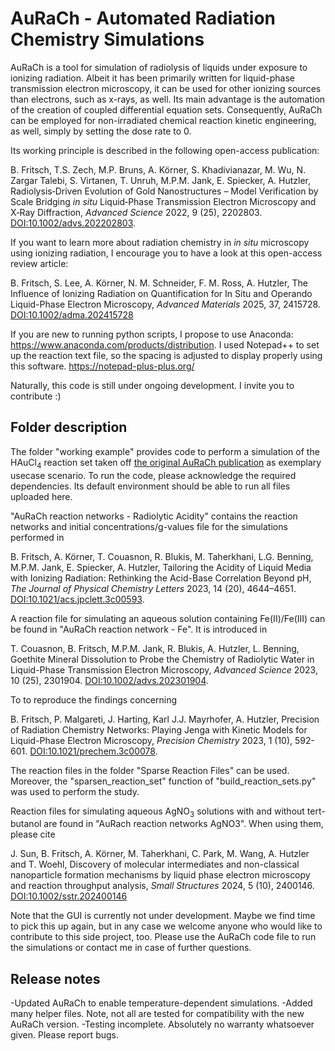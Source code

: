 # AuRaCh - Automated Radiation Chemistry Simulations

AuRaCh is a tool for simulation of radiolysis of liquids under exposure to ionizing radiation.
Albeit it has been primarily written for liquid-phase transmission electron microscopy, it can be used for other ionizing sources than electrons, such as x-rays, as well.
Its main advantage is the automation of the creation of coupled differential equation sets.
Consequently, AuRaCh can be employed for non-irradiated  chemical reaction kinetic engineering, as well, simply by setting the dose rate to 0. 

Its working principle is described in the following open-access publication:

B. Fritsch, T.S. Zech, M.P. Bruns, A. Körner, S. Khadivianazar, M. Wu, N. Zargar Talebi, S. Virtanen, T. Unruh, M.P.M. Jank, E. Spiecker, A. Hutzler, Radiolysis‐Driven Evolution of Gold Nanostructures –
Model Verification by Scale Bridging _in situ_ Liquid‐Phase Transmission Electron
Microscopy and X‐Ray Diffraction, _Advanced Science_ 2022, 9 (25), 2202803. [DOI:10.1002/advs.202202803](https://doi.org/10.1002/advs.202202803).

If you want to learn more about radiation chemistry in _in situ_ microscopy using ionizing radiation, I encourage you to have a look at this open-access review article:

B. Fritsch, S. Lee, A. Körner, N. M. Schneider, F. M. Ross, A. Hutzler, The Influence of Ionizing Radiation on Quantification for In Situ and Operando Liquid-Phase Electron Microscopy, _Advanced Materials_ 2025, 37, 2415728. [DOI:10.1002/adma.202415728](https://doi.org/10.1002/adma.202415728)

If you are new to running python scripts, I propose to use Anaconda: https://www.anaconda.com/products/distribution.
I used Notepad++ to set up the reaction text file, so the spacing is adjusted to display properly using this software. https://notepad-plus-plus.org/ 

Naturally, this code is still under ongoing development. I invite you to contribute :)


## Folder description

The folder "working example" provides code to perform a simulation of the HAuCl<sub>4</sub> reaction set taken off [the original AuRaCh publication](https://doi.org/10.1002/advs.202202803) as exemplary usecase scenario.
To run the code, please acknowledge the required dependencies.
Its default environment should be able to run all files uploaded here.


"AuRaCh reaction networks - Radiolytic Acidity" contains the reaction networks and initial concentrations/g-values file for the simulations performed in 

B. Fritsch, A. Körner, T. Couasnon, R. Blukis, M. Taherkhani, L.G. Benning, M.P.M. Jank, E. Spiecker, A. Hutzler, Tailoring the Acidity of Liquid Media with Ionizing Radiation: Rethinking the Acid-Base Correlation Beyond pH, _The Journal of Physical Chemistry Letters_ 2023, 14 (20), 4644–4651. [DOI:10.1021/acs.jpclett.3c00593](https://doi.org/10.1021/acs.jpclett.3c00593).

A reaction file for simulating an aqueous solution containing Fe(II)/Fe(III) can be found in "AuRaCh reaction network - Fe". It is introduced in

T. Couasnon, B. Fritsch, M.P.M. Jank, R. Blukis, A. Hutzler, L. Benning, Goethite Mineral Dissolution to Probe the Chemistry of Radiolytic Water in Liquid-Phase Transmission Electron Microscopy, _Advanced Science_ 2023, 10 (25), 2301904. [DOI:10.1002/advs.202301904](https://doi.org/10.1002/advs.202301904).

To to reproduce the findings concerning

B. Fritsch, P. Malgareti, J. Harting, Karl J.J. Mayrhofer, A. Hutzler, Precision of Radiation Chemistry Networks: Playing Jenga with Kinetic Models for Liquid-Phase Electron Microscopy,
_Precision Chemistry_ 2023, 1 (10), 592-601. [DOI:10.1021/prechem.3c00078](https://doi.org/10.1021/prechem.3c00078).

The reaction files in the folder "Sparse Reaction Files" can be used. Moreover, the "sparsen_reaction_set" function of "build_reaction_sets.py" was used to perform the study.

Reaction files for simulating aqueous AgNO<sub>3</sub> solutions with and without tert-butanol are found in "AuRach reaction networks AgNO3". When using them, please cite

J. Sun, B. Fritsch, A. Körner, M. Taherkhani, C. Park, M. Wang, A. Hutzler and T. Woehl, Discovery of molecular intermediates and non-classical nanoparticle formation mechanisms by liquid phase electron microscopy and reaction throughput analysis, _Small Structures_ 2024, 5 (10), 2400146. [DOI:10.1002/sstr.202400146](https://doi.org/10.1002/sstr.202400146)

Note that the GUI is currently not under development. Maybe we find time to pick this up again, but in any case we welcome anyone who would like to contribute to this side project, too. Please use the AuRaCh code file to run the simulations or contact me in case of further questions.

## Release notes

-Updated AuRaCh to enable temperature-dependent simulations.
-Added many helper files. Note, not all are tested for compatibility with the new AuRaCh version.
-Testing incomplete. Absolutely no warranty whatsoever given. Please report bugs.
